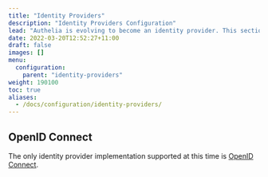 ```yaml
---
title: "Identity Providers"
description: "Identity Providers Configuration"
lead: "Authelia is evolving to become an identity provider. This section describes how to configure this."
date: 2022-03-20T12:52:27+11:00
draft: false
images: []
menu:
  configuration:
    parent: "identity-providers"
weight: 190100
toc: true
aliases:
  - /docs/configuration/identity-providers/
---
```


## OpenID Connect

The only identity provider implementation supported at this time is [OpenID Connect](open-id-connect.md).

